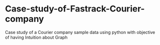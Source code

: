 # Case-study-of-Fastrack-Courier-company
Case study of a Courier company sample data using python with objective of having Intuition about Graph
